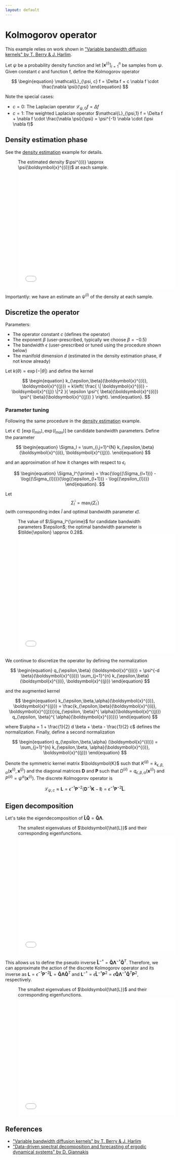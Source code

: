 ```yaml
---
layout: default
---
```


# Kolmogorov operator

This example relies on work shown in ["Variable bandwidth diffusion kernels" by T. Berry & J. Harlim](https://www.sciencedirect.com/science/article/pii/S1063520315000020).

Let $\psi$ be a probability density function and let $\left[ \boldsymbol{x}^{(i)} \right]_{i=1}^{n}$ be samples from $\psi$. Given constant $c$ and function f, define the Kolmogorov operator

$$
\begin{equation}
  \mathcal{L}_{\psi, c} f = \Delta f + c \nabla f \cdot \frac{\nabla \psi}{\psi}
\end{equation}
$$

Note the special cases:
- $c=0$: The Laplacian operator $\mathcal{L}_{\psi,0} f = \Delta f$
- $c=1$: The weighted Laplacian operator $\mathcal{L}_{\psi,1} f = \Delta f + \nabla f \cdot \frac{\nabla \psi}{\psi} = \psi^{-1} \nabla \cdot (\psi \nabla f)$


## Density estimation phase

See the [density estimation](../density-estimation/description.md) example for details.

<figure>
<figcaption>The estimated density $\psi^{(i)} \approx \psi(\boldsymbol{x}^{(i)})$ at each sample.</figcaption>
<embed src="figures/DensityEstimation.pdf" width="500" height="375"
type="application/pdf">
</figure>

Importantly: we have an estimate an $\psi^{(i)}$ of the density at each sample.

## Discretize the operator

Parameters:
- The operator constant $c$ (defines the operator)
- The exponent $\beta$ (user-prescribed, typically we choose $\beta = -0.5$)
- The bandwidth $\epsilon$ (user-prescribed or tuned using the procedure shown below)
- The manifold dimension $d$ (estimated in the density estimation phase, if not know already)

Let $k(\theta) = \exp{\left( - \vert \theta \vert \right)}$ and define the kernel

$$
\begin{equation}
k_{\epsilon,\beta}(\boldsymbol{x}^{(i)}, \boldsymbol{x}^{(j)}) = k\left( \frac{ \| \boldsymbol{x}^{(i)} - \boldsymbol{x}^{(j)} \|^2 }{ \epsilon \psi^{ \beta}(\boldsymbol{x}^{(i)}) \psi^{ \beta}(\boldsymbol{x}^{(j)}) } \right).
\end{equation}.
$$

### Parameter tuning

Following the same procedure in the [density estimation](../density-estimation/description.md) example.

Let $\epsilon \in [\exp{(l_{min})}, \exp{(l_{max})}]$ be candidate bandwidth parameters. Define the parameter

$$
\begin{equation}
\Sigma_l = \sum_{i,j=1}^{N} k_{\epsilon,\beta}(\boldsymbol{x}^{(i)}, \boldsymbol{x}^{(j)}).
\end{equation}
$$

and an approximation of how it changes with respect to $\epsilon_l$

$$
\begin{equation}
\Sigma_l^{\prime} = \frac{\log{(\Sigma_{l+1})} - \log{(\Sigma_{l})}}{\log{(\epsilon_{l+1})} - \log{(\epsilon_{l})}}
\end{equation}.
$$

Let $$\widetilde{\Sigma}_l^{\prime}=\max_{l}{(\Sigma_l^{\prime})}$$ (with corresponding index $\tilde{l}$ and optimal bandwidth parameter $\tilde{\epsilon}$).

<figure>
<figcaption>The value of $\Sigma_l^{\prime}$ for candidate bandwidth parameters $\epsilon$; the optimal bandwidth parameter is $\tilde{\epsilon} \approx 0.28$.</figcaption>
<embed src="figures/LogKernelAvgDerivative.pdf" width="500" height="375"
type="application/pdf">
</figure>

We continue to discretize the operator by defining the normalization

$$
\begin{equation}
q_{\epsilon,\beta} (\boldsymbol{x}^{(i)}) = \psi^{-d \beta}(\boldsymbol{x}^{(i)}) \sum_{j=1}^{n} k_{\epsilon,\beta}(\boldsymbol{x}^{(i)}, \boldsymbol{x}^{(j)})
\end{equation}
$$

and the augmented kernel

$$
\begin{equation}
k_{\epsilon,\beta,\alpha}(\boldsymbol{x}^{(i)}, \boldsymbol{x}^{(j)}) = \frac{k_{\epsilon,\beta}(\boldsymbol{x}^{(i)}, \boldsymbol{x}^{(j)})}{q_{\epsilon, \beta}^{ \alpha}(\boldsymbol{x}^{(j)}) q_{\epsilon, \beta}^{ \alpha}(\boldsymbol{x}^{(i)})}
\end{equation}
$$

where $\alpha = 1 + \frac{1}{2} d \beta + \beta - \frac{1}{2} c$ defines the normalization. Finally, define a second normalization

$$
\begin{equation}
q_{\epsilon,\beta,\alpha} (\boldsymbol{x}^{(i)}) = \sum_{j=1}^{n} k_{\epsilon,\beta, \alpha}(\boldsymbol{x}^{(i)}, \boldsymbol{x}^{(j)})
\end{equation}
$$

Denote the symmetric kernel matrix \$\boldsymbol{K}$ such that $K^{(ij)} = k_{\epsilon,\beta,\alpha}(\boldsymbol{x}^{(i)}, \boldsymbol{x}^{(j)})$ and the diagonal matrices $\boldsymbol{D}$ and $\boldsymbol{P}$ such that $D^{(ii)} = q_{\epsilon,\beta,\alpha} (\boldsymbol{x}^{(i)})$ and $P^{(ii)} = \psi^{\alpha}(\boldsymbol{x}^{(i)})$. The discrete Kolmogorov operator is

$$
\begin{equation}
\mathcal{L}_{\psi,c} \approx \boldsymbol{L} = \epsilon^{-1} \boldsymbol{P}^{-2} (\boldsymbol{D}^{-1} \boldsymbol{K} - \boldsymbol{I}) = \epsilon^{-1} \boldsymbol{P}^{-2} \boldsymbol{\hat{L}}.
\end{equation}
$$

## Eigen decomposition

Let's take the eigendecomposition of $\boldsymbol{\hat{L}} \boldsymbol{\hat{Q}} = \boldsymbol{\hat{Q}} \boldsymbol{\Lambda}$.

<figure>
<figcaption>The smallest eigenvalues of $\boldsymbol{\hat{L}}$ and their corresponding eigenfunctions.</figcaption>
<embed src="figures/Eigenfunctions.pdf" width="500" height="375"
type="application/pdf">
</figure>

This allows us to define the pseudo inverse $\boldsymbol{\hat{L}}^{-\dagger} = \boldsymbol{\hat{Q}} \boldsymbol{\Lambda}^{-\dagger} \boldsymbol{\hat{Q}}^T$. Therefore, we can approximate the action of the discrete Kolmogorov operator and its inverse as $\boldsymbol{L} = \epsilon^{-1} \boldsymbol{P}^{-2} \boldsymbol{\hat{L}} = \boldsymbol{\hat{Q}} \boldsymbol{\Lambda} \boldsymbol{\hat{Q}}^T$ and $\boldsymbol{L}^{-\dagger} = \epsilon \boldsymbol{\hat{L}}^{-\dagger} \boldsymbol{P}^{2} = \epsilon \boldsymbol{\hat{Q}} \boldsymbol{\Lambda}^{-\dagger} \boldsymbol{\hat{Q}}^T \boldsymbol{P}^{2}$, respectively.

<figure>
<figcaption>The smallest eigenvalues of $\boldsymbol{\hat{L}}$ and their corresponding eigenfunctions.</figcaption>
<embed src="figures/AppliedKolmogorovOperator.pdf" width="500" height="375"
type="application/pdf">
</figure>

## References

- ["Variable bandwidth diffusion kernels" by T. Berry & J. Harlim](https://www.sciencedirect.com/science/article/pii/S1063520315000020)
- ["Data-driven spectral decomposition and forecasting of ergodic dynamical systems" by D. Giannakis](https://www.sciencedirect.com/science/article/pii/S1063520317300982)
